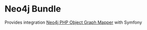 Neo4j Bundle
============

Provides integration [Neo4j PHP Object Graph Mapper](https://github.com/lphuberdeau/Neo4j-PHP-OGM) with Symfony

